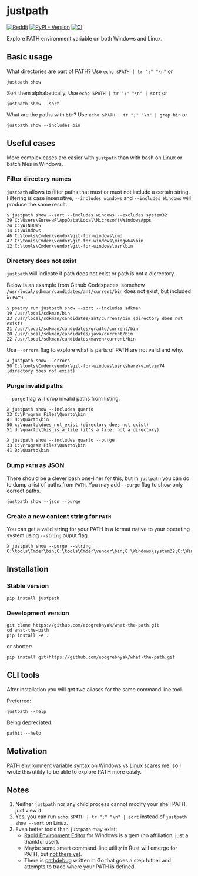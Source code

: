 # justpath

[![Reddit](https://img.shields.io/badge/Reddit-%23FF4500.svg?style=flat&logo=Reddit&logoColor=white)](https://www.reddit.com/r/Python/comments/1ac7fao/pathit_just_show_me_my_path_in_way_i_can_read_it/)
[![PyPI - Version](https://img.shields.io/pypi/v/justpath)](https://pypi.org/project/justpath/)
[![CI](https://github.com/epogrebnyak/justpath/actions/workflows/python-package.yml/badge.svg)](https://github.com/epogrebnyak/justpath/actions/workflows/python-package.yml)

Explore PATH environment variable on both Windows and Linux.

## Basic usage

What directories are part of PATH? Use `echo $PATH | tr ";" "\n"` or

```console
justpath show
```

Sort them alphabetically. Use `echo $PATH | tr ";" "\n" | sort` or

```console
justpath show --sort
```

What are the paths with `bin`? Use `echo $PATH | tr ";" "\n" | grep bin` or

```console
justpath show --includes bin
```

## Useful cases

More complex cases are easier with `justpath` than with bash on Linux or batch files in Windows.

### Filter directory names

`justpath` allows to filter paths that must or must not include a certain string.
Filtering is case insensitive, `--includes windows` and `--includes Windows` will
produce the same result.

```console
$ justpath show --sort --includes windows --excludes system32
39 C:\Users\Евгений\AppData\Local\Microsoft\WindowsApps
24 C:\WINDOWS
14 C:\Windows
46 C:\tools\Cmder\vendor\git-for-windows\cmd
47 C:\tools\Cmder\vendor\git-for-windows\mingw64\bin
12 C:\tools\Cmder\vendor\git-for-windows\usr\bin
```

### Directory does not exist

`justpath` will indicate if path does not exist or path is not a dicrectory.

Below is an example from Github Codespaces, somehow `/usr/local/sdkman/candidates/ant/current/bin` does not exist, but included in `PATH`.

```console
$ poetry run justpath show --sort --includes sdkman
19 /usr/local/sdkman/bin
23 /usr/local/sdkman/candidates/ant/current/bin (directory does not exist)
21 /usr/local/sdkman/candidates/gradle/current/bin
20 /usr/local/sdkman/candidates/java/current/bin
22 /usr/local/sdkman/candidates/maven/current/bin
```

Use `--errors` flag to explore what is parts of PATH are not valid and why.

```console
λ justpath show --errors
50 C:\tools\Cmder\vendor\git-for-windows\usr\share\vim\vim74 (directory does not exist)
```

### Purge invalid paths

`--purge` flag will drop invalid paths from listing.

```console
λ justpath show --includes quarto
33 C:\Program Files\Quarto\bin
41 D:\Quarto\bin
50 x:\quarto\does_not_exist (directory does not exist)
51 d:\quarto\this_is_a_file (it's a file, not a directory)
```

```console
λ justpath show --includes quarto --purge
33 C:\Program Files\Quarto\bin
41 D:\Quarto\bin
```

### Dump `PATH` as JSON

There should be a clever bash one-liner for this, but in `justpath` you can do
to dump a list of paths from `PATH`. You may add `--purge` flag to show only correct
paths.

```
justpath show --json --purge
```

### Create a new content string for `PATH`

You can get a valid string for your PATH in a format native to your operating system
using `--string` ouput flag.

```console
λ justpath show --purge --string
C:\tools\Cmder\bin;C:\tools\Cmder\vendor\bin;C:\Windows\system32;C:\Windows
```

## Installation

### Stable version

```console
pip install justpath
```

### Development version

```console
git clone https://github.com/epogrebnyak/what-the-path.git
cd what-the-path
pip install -e .
```

or shorter:

```console
pip install git+https://github.com/epogrebnyak/what-the-path.git
```

## CLI tools

After installation you will get two aliases for the same command line tool.

Preferred:

```
justpath --help
```

Being depreciated:

```
pathit --help
```

## Motivation

PATH environment variable syntax on Windows vs Linux scares me,
so I wrote this utility to be able to explore PATH more easily.

## Notes

1. Neither `justpath` nor any child process cannot modify your shell PATH, just view it.
2. Yes, you can run `echo $PATH | tr ";" "\n" | sort` instead of `justpath show --sort` on Linux.
3. Even better tools than `justpath` may exist:
   - [Rapid Environment Editor](https://www.rapidee.com/en/path-variable) for Windows is a gem (no affiliation, just a thankful user).
   - Maybe some smart command-line utility in Rust will emerge for PATH, but [not there yet](https://gist.github.com/sts10/daadbc2f403bdffad1b6d33aff016c0a).
   - There is [pathdebug](https://github.com/d-led/pathdebug) written in Go that goes a step futher and attempts to trace where your PATH is defined.
